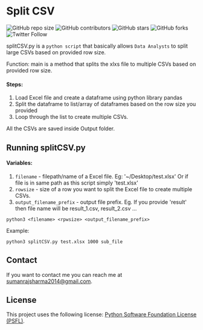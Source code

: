 # Split CSV

<!--- These are examples. See https://shields.io for others or to customize this set of shields. You might want to include dependencies, project status and licence info here --->
![GitHub repo size](https://img.shields.io/github/repo-size/sumanrajsharma/splitCSV)
![GitHub contributors](https://img.shields.io/github/contributors/sumanrajsharma/splitCSV)
![GitHub stars](https://img.shields.io/github/stars/sumanrajsharma/splitCSV?style=social)
![GitHub forks](https://img.shields.io/github/forks/sumanrajsharma/splitCSV?style=social)
![Twitter Follow](https://img.shields.io/twitter/follow/sumanrajsharma?style=social)

splitCSV.py is a `python script` that basically allows `Data Analysts` to split large CSVs based on provided row size. 

Function: main is a method that splits the xlxs file to multiple CSVs based on provided row size.

#### Steps:
1. Load Excel file and create a dataframe using python library pandas
2. Split the dataframe to list/array of dataframes based on the row size you provided
3. Loop through the list to create multiple CSVs. 
    
All the CSVs are saved inside Output folder.

## Running splitCSV.py

#### Variables: 
1. `filename` - filepath/name of a Excel file. Eg: '~/Desktop/test.xlsx' Or if file is in same path as this script simply 'test.xlsx'
2. `rowsize` - size of a row you want to split the Excel file to create multiple CSVs.  
3. `output_filename_prefix` - output file prefix. Eg. If you provide 'result' then file name will be result_1.csv, result_2.csv ... 

```
python3 <filename> <rpwsize> <output_filename_prefix>
```
Example:
```
python3 splitCSV.py test.xlsx 1000 sub_file
```


## Contact

If you want to contact me you can reach me at <sumanrajsharma2014@gmail.com>.

## License
<!--- If you're not sure which open license to use see https://choosealicense.com/--->

This project uses the following license: [Python Software Foundation License (PSFL)](<https://docs.python.org/3/license.html>).
